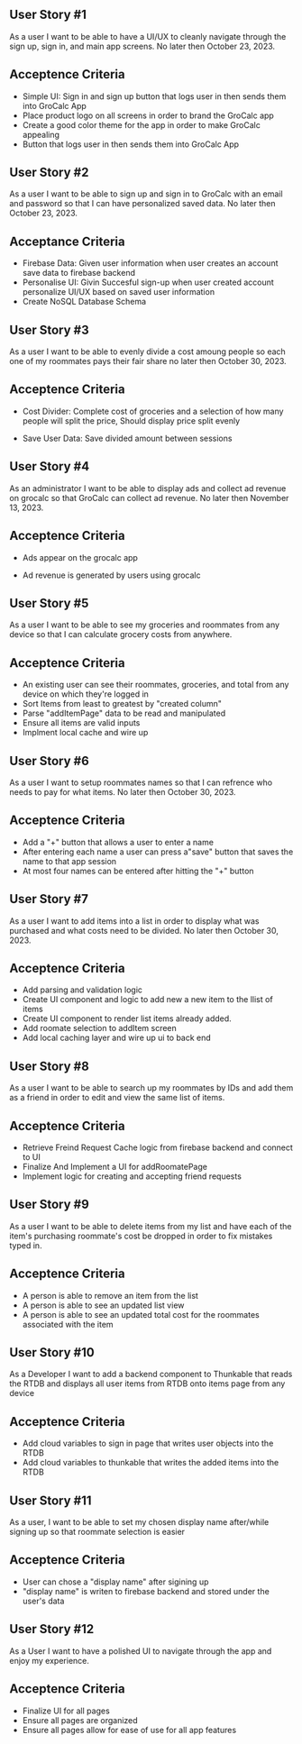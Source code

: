 ## User Story #1
As a user I want to be able to have a UI/UX to cleanly navigate through the sign up, sign in, and main app screens. No later then October 23, 2023.

## Acceptence Criteria
* Simple UI: Sign in and sign up button that logs user in then sends them into GroCalc App
* Place product logo on all screens in order to brand the GroCalc app
* Create a good color theme for the app in order to make GroCalc appealing
* Button that logs user in then sends them into GroCalc App

## User Story #2
As a user I want to be able to sign up and sign in to GroCalc with an email and password so that I can have personalized saved data. No later then October 23, 2023.

## Acceptance Criteria
* Firebase Data: Given user information when user creates an account save data to firebase backend
* Personalise UI: Givin Succesful sign-up when user created account personalize UI/UX based on saved user information
* Create NoSQL Database Schema

## User Story #3
As a user I want to be able to evenly divide a cost amoung people so each one of my roommates pays their fair share no later then October 30, 2023.

## Acceptence Criteria
- Cost Divider: Complete cost of groceries and a selection of how many people will split the price, Should display price split evenly
* Save User Data: Save divided amount between sessions

## User Story #4
As an administrator I want to be able to display ads and collect ad revenue on grocalc so that GroCalc can collect ad revenue. No later then November 13, 2023.

## Acceptence Criteria
- Ads appear on the grocalc app
* Ad revenue is generated by users using grocalc 

## User Story #5
As a user I want to be able to see my groceries and roommates from any device so that I can calculate grocery costs from anywhere.

## Acceptence Criteria
- An existing user can see their roommates, groceries, and total from any device on which they're logged in
- Sort Items from least to greatest by "created column"
- Parse "addItemPage" data to be read and manipulated
- Ensure all items are valid inputs
- Implment local cache and wire up

## User Story #6
As a user I want to setup roommates names so that I can refrence who needs to pay for what items. No later then October 30, 2023.

## Acceptence Criteria
- Add a "+" button that allows a user to enter a name
- After entering each name a user can press a"save" button that saves the name to that app session
- At most four names can be entered after hitting the "+" button

## User Story #7
As a user I want to add items into a list in order to display what was purchased and what costs need to be divided. No later then October 30, 2023.

## Acceptence Criteria
- Add parsing and validation logic
- Create UI component and logic to add new a new item to the llist of items
- Create UI component to render list items already added.
- Add roomate selection to addItem screen
- Add local caching layer and wire up ui to back end

## User Story #8
As a user I want to be able to search up my roommates by IDs and add them as a friend in order to edit and view the same list of items.

## Acceptence Criteria
- Retrieve Freind Request Cache logic from firebase backend and connect to UI
- Finalize And Implement a UI for addRoomatePage
- Implement logic for creating and accepting friend requests

## User Story #9
As a user I want to be able to delete items from my list and have each of the item's purchasing roommate's cost be dropped in order to fix mistakes typed in. 

## Acceptence Criteria
- A person is able to remove an item from the list
- A person is able to see an updated list view
- A person is able to see an updated total cost for the roommates associated with the item

## User Story #10
As a Developer I want to add a backend component to Thunkable that reads the RTDB and displays all user items from RTDB onto items page from any device

## Acceptence Criteria
- Add cloud variables to sign in page that writes user objects into the RTDB
- Add cloud variables to thunkable that writes the added items into the RTDB

## User Story #11
As a user, I want to be able to set my chosen display name after/while signing up so that roommate selection is easier

## Acceptence Criteria
- User can chose a "display name" after sigining up
- "display name" is writen to firebase backend and stored under the user's data

## User Story #12
As a User I want to have a polished UI to navigate through the app and enjoy my experience.

## Acceptence Criteria
- Finalize UI for all pages
- Ensure all pages are organized
- Ensure all pages allow for ease of use for all app features
